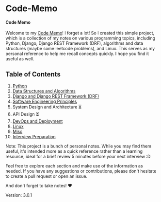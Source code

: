 # Code-Memo

#### Code Memo

Welcome to my [Code Memo](https://mouhamaddev.github.io/Code-Memo/)! I forget a lot! So I created this simple project, which is a collection of my notes on various programming topics, including Python, Django, Django REST Framework (DRF), algorithms and data structures (maybe some leetcode problems), and Linux. This serves as my personal reference to help me recall concepts quickly. I hope you find it useful as well.

## Table of Contents

1. [Python](/python.md)
2. [Data Structures and Algorithms](/dsa.md)
3. [Django and Django REST Framework (DRF)](/django.md)
4. [Software Engineering Principles](/sep.md)
5. System Design and Architecture ⏳
6. API Design ⏳
7. [DevOps and Deployment](/devops.md)
8. [Linux](/linux.md)
9. [Misc](/misc.md)
10. [Interview Preparation](/interviews.md)

Note: This project is a bunch of personal notes. While you may find them useful, it's intended more as a quick reference rather than a learning resource, ideal for a brief review 5 minutes before your next interview :D

Feel free to explore each section and make use of the information as needed. If you have any suggestions or contributions, please don't hesitate to create a pull request or open an issue.

And don't forget to take notes! ❤️

Version: 3.0.1